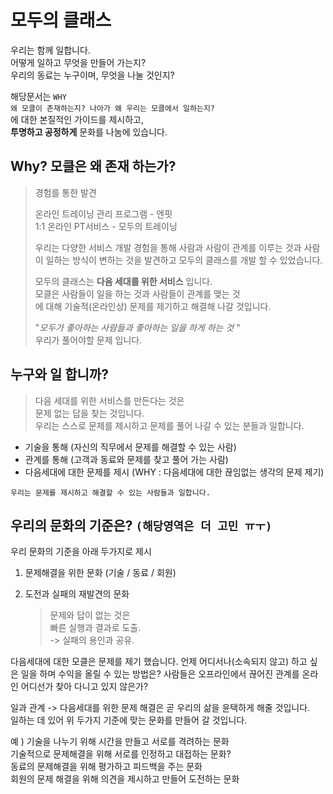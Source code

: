 # 모두의 클래스 

우리는 함께 일합니다.  
어떻게 일하고 무엇을 만들어 가는지?  
우리의 동료는 누구이며, 무엇을 나눌 것인지?

해당문서는 `WHY `   
`왜 모클이 존재하는지? 나아가 왜 우리는 모클에서 일하는지?`   
에 대한 본질적인 가이드를 제시하고,  
**투명하고 공정하게** 문화를 나눔에 있습니다.  



## Why? 모클은 왜 존재 하는가?

>  경험를 통한 발견 
>
>  온라인 트레이닝 관리 프로그램 - 엔핏  
>  1:1 온라인 PT서비스 - 모두의 트레이닝
>
>  우리는 다양한 서비스 개발 경험을 통해 사람과 사람이 관계를 이루는 것과 사람이 일하는 방식이 변하는 것을 발견하고 모두의 클래스를 개발 할 수 있었습니다. 
>
>  모두의 클래스는 **다음 세대를 위한 서비스** 입니다.   
>  모클은 사람들이 일을 하는 것과 사람들이 관계를 맺는 것  
>  에 대해 기술적(온라인상) 문제를 제기하고 해결해 나갈 것입니다. 
>
>  "*모두가 좋아하는 사람들과 좋아하는 일을 하게 하는 것* "  
>  우리가 풀어야할 문제 입니다. 



## 누구와 일 합니까?

> 다음 세대를 위한 서비스를 만든다는 것은  
> 문제 없는 답을 찾는 것입니다.    
> 우리는 스스로 문제를 제시하고 문제를 풀어 나갈 수 있는 분들과 일합니다.

- 기술을 통해 (자신의 직무에서 문제를 해결할 수 있는 사람)
- 관계를 통해 (고객과 동료와 문제를 찾고 풀어 가는 사람)  
- 다음세대에 대한 문제를 제시 (WHY : 다음세대에 대한 끊임없는 생각의 문제 제기)

`우리는 문제를 제시하고 해결할 수 있는 사람들과 일합니다.` 



## 우리의 문화의 기준은? `(해당영역은 더 고민 ㅠㅜ)`

우리 문화의 기준을 아래 두가지로 제시 

1. 문제해결을 위한 문화  (기술 / 동료 / 회원)

2. 도전과 실패의 재발견의 문화 

   > 문제와 답이 없는 것은  
   > 빠른 실행과 결과로 도출.   
   > -> 실패의 용인과 공유. 

다음세대에 대한 모클은 문제를 제기 했습니다. 언제 어디서나(소속되지 않고) 하고 싶은 일을 하며 수익을 올릴 수 있는 방법은? 사람들은 오프라인에서 끊어진 관계를 온라인 어디선가 찾아 다니고 있지 않은가?

일과 관계 -> 다음세대를 위한 문제 해결은 곧 우리의 삶을 윤택하게 해줄 것입니다.    
일하는 데 있어 위 두가지 기준에 맞는 문화를 만들어 갈 것입니다. 

예 ) 기술을 나누기 위해 시간을 만들고 서로를 격려하는 문화   
	기술적으로 문제해결을 위해 서로를 인정하고 대접하는 문화?   
	동료의 문제해결을 위해 평가하고 피드백을 주는 문화   
	회원의 문제 해결을 위해 의견을 제시하고 만들어 도전하는 문화    

